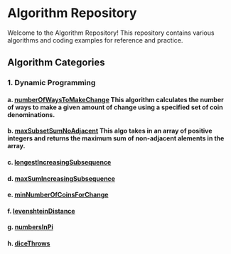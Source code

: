 # Algorithm Repository

Welcome to the Algorithm Repository! This repository contains various algorithms and coding examples for reference and practice.

## Algorithm Categories

### 1. Dynamic Programming 


#### a. [numberOfWaysToMakeChange](DP/numberOfWaysToMakeChange.js) This algorithm calculates the number of ways to make a given amount of change using a specified set of coin denominations.

#### b. [maxSubsetSumNoAdjacent](DP/maxSubsetSumNoAdjacent.js) This algo takes in an array of positive integers and returns the maximum sum of non-adjacent alements in the array.

#### c. [longestIncreasingSubsequence](DP/longestIncreasingSubsequence.js)

#### d. [maxSumIncreasingSubsequence](DP/maxSumIncreasingSubsequence.js)

#### e. [minNumberOfCoinsForChange](DP/minNumberOfCoinsForChange.js)

#### f. [levenshteinDistance](DP/levenshteinDistance.js)

#### g. [numbersInPi](DP/numbersInPi.js)

#### h. [diceThrows](DP/diceThrows.js)


